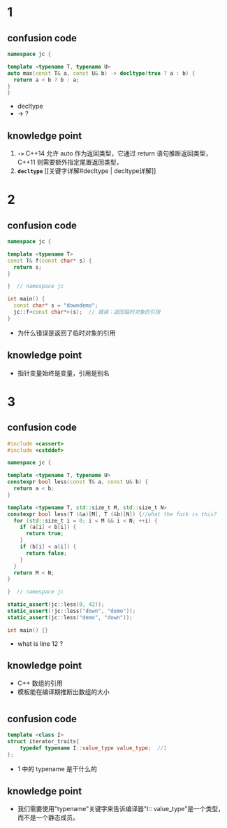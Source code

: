 # 1

## confusion code

```cpp
namespace jc {

template <typename T, typename U>
auto max(const T& a, const U& b) -> decltype(true ? a : b) {
  return a < b ? b : a;
}
}
```
- decltype
- -> ?


## knowledge point


1. **`->`**   C++14 允许 auto 作为返回类型，它通过 return 语句推断返回类型，C++11 则需要额外指定尾置返回类型，
2. **`decltype`** [[关键字详解#decltype | decltype详解]]



# 2

## confusion code

```cpp
namespace jc {

template <typename T>
const T& f(const char* s) {
  return s;
}

}  // namespace jc

int main() {
  const char* s = "downdemo";
  jc::f<const char*>(s);  // 错误：返回临时对象的引用
}
```

- 为什么错误是返回了临时对象的引用

## knowledge point

- 指针变量始终是变量，引用是别名


# 3

## confusion code

```cpp
#include <cassert>
#include <cstddef>

namespace jc {

template <typename T, typename U>
constexpr bool less(const T& a, const U& b) {
  return a < b;
}

template <typename T, std::size_t M, std::size_t N>
constexpr bool less(T (&a)[M], T (&b)[N]) {//what the fuck is this?
  for (std::size_t i = 0; i < M && i < N; ++i) {
    if (a[i] < b[i]) {
      return true;
    }
    if (b[i] < a[i]) {
      return false;
    }
  }
  return M < N;
}

}  // namespace jc

static_assert(jc::less(0, 42));
static_assert(!jc::less("down", "demo"));
static_assert(jc::less("demo", "down"));

int main() {}
```

- what is line 12 ? 

## knowledge point


- C++ 数组的引用
- 模板能在编译期推断出数组的大小 



# 

## confusion code

```cpp
template <class I>
struct iterator_traits{
	typedef typename I::value_type value_type;  //1
};
```
- 1 中的 typename 是干什么的

## knowledge point

- 我们需要使用"typename"关键字来告诉编译器"I:: value_type"是一个类型，而不是一个静态成员。